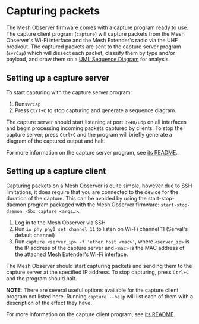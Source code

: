 # Capturing packets
The Mesh Observer firmware comes with a capture program ready to use.
The capture client program (`capture`) will capture packets from the Mesh Observer's Wi-Fi interface and the Mesh Extender's radio via the UHF breakout.
The captured packets are sent to the capture server program (`svrCap`) which will dissect each packet, classify them by type and/or payload, and draw them on a [UML Sequence Diagram](../images/timing-diagram.png) for analysis.

## Setting up a capture server
To start capturing with the capture server program:
1. Run`svrCap`
2. Press `Ctrl+C` to stop capturing and generate a sequence diagram.

The capture server should start listening at port `3940/udp` on all interfaces and begin processing incoming packets captured by clients. To stop the capture server, press `Ctrl+C` and the program will briefly generate a diagram of the captured output and halt.

For more information on the capture server program, see [its README](https://github.com/servalproject/serval-mesh-observer-packet-capture#server).

## Setting up a capture client
Capturing packets on a Mesh Observer is quite simple, however due to SSH limitations, it does require that you are connected to the device for the duration of the capture. This can be avoided by using the start-stop-daemon program packaged with the Mesh Observer firmware: `start-stop-daemon -Sbx capture <args…>`.

1. Log in to the Mesh Observer via SSH
2. Run `iw phy phy0 set channel 11` to listen on Wi-Fi channel 11 (Serval's default channel)
3. Run `capture <server_ip> -f 'ether host <mac>'`, where `<server_ip>` is the IP address of the capture server and `<mac>` is the MAC address of the attached Mesh Extender's Wi-Fi interface.

The Mesh Observer should start capturing packets and sending them to the capture server at the specified IP address. To stop capturing, press `Ctrl+C` and the program should halt.

**NOTE:** There are several useful options available for the capture client program not listed here. Running `capture --help` will list each of them with a description of the effect they have.

For more information on the capture client program, see [its README](https://github.com/servalproject/serval-mesh-observer-packet-capture#client).
